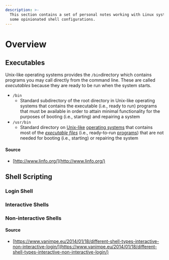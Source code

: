 ```yaml
---
description: >-
  This section contains a set of personal notes working with Linux systems and
  some opinionated shell configurations.
---
```


# Overview

## Executables

Unix-like operating systems provides the `/bin`directory which contains programs you may call directly from the command line.  These are called _executables_ because they are ready to be run when the system starts. 

* `/bin`
  * Standard subdirectory of the root directory in Unix-like operating systems that contains the executable \(i.e., ready to run\) programs that must be available in order to attain minimal functionality for the purposes of booting \(i.e., starting\) and repairing a system 
* `/usr/bin`
  * Standard directory on [Unix-like](http://www.linfo.org/unix-like.html) [operating systems](http://www.linfo.org/operating_systems_list.html) that contains most of the [_executable files_](http://www.linfo.org/executable.html) \(i.e., ready-to-run [programs](http://www.linfo.org/program.html)\) that are not needed for booting \(i.e., starting\) or repairing the system

#### Source

* [http://www.linfo.org/](http://www.linfo.org/)

## Shell Scripting

### Login Shell

### Interactive Shells 

### Non-interactive Shells

#### Source

* [https://www.vanimpe.eu/2014/01/18/different-shell-types-interactive-non-interactive-login/](https://www.vanimpe.eu/2014/01/18/different-shell-types-interactive-non-interactive-login/)




